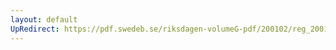 ```yaml
---
layout: default
UpRedirect: https://pdf.swedeb.se/riksdagen-volumeG-pdf/200102/reg_200102/reg_200102_0171.pdf
---
```


